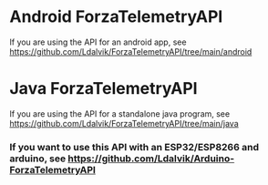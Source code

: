# Android ForzaTelemetryAPI
If you are using the API for an android app, see https://github.com/Ldalvik/ForzaTelemetryAPI/tree/main/android

# Java ForzaTelemetryAPI
If you are using the API for a standalone java program, see https://github.com/Ldalvik/ForzaTelemetryAPI/tree/main/java




### If you want to use this API with an ESP32/ESP8266 and arduino, see https://github.com/Ldalvik/Arduino-ForzaTelemetryAPI
